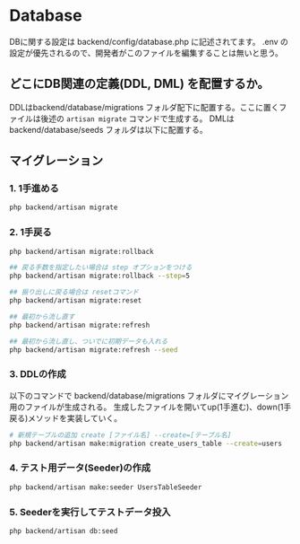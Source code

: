 # Database
DBに関する設定は backend/config/database.php に記述されてます。
.env の設定が優先されるので、開発者がこのファイルを編集することは無いと思う。


## どこにDB関連の定義(DDL, DML) を配置するか。
DDLはbackend/database/migrations フォルダ配下に配置する。ここに置くファイルは後述の `artisan migrate` コマンドで生成する。
DMLはbackend/database/seeds フォルダは以下に配置する。

## マイグレーション


### 1. 1手進める
```sh
php backend/artisan migrate
```

### 2. 1手戻る
```sh
php backend/artisan migrate:rollback

## 戻る手数を指定したい場合は step オプションをつける
php backend/artisan migrate:rollback --step=5

## 振り出しに戻る場合は resetコマンド
php backend/artisan migrate:reset

## 最初から流し直す
php backend/artisan migrate:refresh

## 最初から流し直し、ついでに初期データも入れる
php backend/artisan migrate:refresh --seed
```

### 3. DDLの作成
以下のコマンドで backend/database/migrations フォルダにマイグレーション用のファイルが生成される。
生成したファイルを開いてup(1手進む)、down(1手戻る)メソッドを実装していく。
```sh
# 新規テーブルの追加 create [ファイル名] --create=[テーブル名]
php backend/artisan make:migration create_users_table --create=users
```

### 4. テスト用データ(Seeder)の作成
```sh
php backend/artisan make:seeder UsersTableSeeder
```

### 5. Seederを実行してテストデータ投入
```sh
php backend/artisan db:seed
```